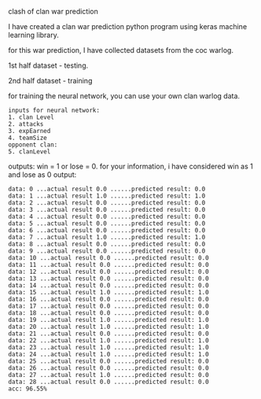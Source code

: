clash of clan war prediction

I have created a clan war prediction python program using keras machine learning library.

for this war prediction, I have collected datasets from the coc warlog.

1st half dataset - testing.

2nd half dataset - training

for training the neural network, you can use your own clan warlog data.
```
inputs for neural network:
1. clan Level
2. attacks
3. expEarned
4. teamSize
opponent clan:
5. clanLevel
 ```
outputs:
win = 1 or lose = 0.
for your information, i have considered win as 1 and lose as 0
output:
```OUTPUT
data: 0 ...actual result 0.0 ......predicted result: 0.0
data: 1 ...actual result 1.0 ......predicted result: 1.0
data: 2 ...actual result 0.0 ......predicted result: 0.0
data: 3 ...actual result 0.0 ......predicted result: 0.0
data: 4 ...actual result 0.0 ......predicted result: 0.0
data: 5 ...actual result 0.0 ......predicted result: 0.0
data: 6 ...actual result 0.0 ......predicted result: 0.0
data: 7 ...actual result 1.0 ......predicted result: 1.0
data: 8 ...actual result 0.0 ......predicted result: 0.0
data: 9 ...actual result 0.0 ......predicted result: 0.0
data: 10 ...actual result 0.0 ......predicted result: 0.0
data: 11 ...actual result 0.0 ......predicted result: 0.0
data: 12 ...actual result 0.0 ......predicted result: 0.0
data: 13 ...actual result 0.0 ......predicted result: 0.0
data: 14 ...actual result 0.0 ......predicted result: 0.0
data: 15 ...actual result 1.0 ......predicted result: 1.0
data: 16 ...actual result 0.0 ......predicted result: 0.0
data: 17 ...actual result 0.0 ......predicted result: 0.0
data: 18 ...actual result 0.0 ......predicted result: 0.0
data: 19 ...actual result 1.0 ......predicted result: 1.0
data: 20 ...actual result 1.0 ......predicted result: 1.0
data: 21 ...actual result 0.0 ......predicted result: 0.0
data: 22 ...actual result 1.0 ......predicted result: 1.0
data: 23 ...actual result 1.0 ......predicted result: 1.0
data: 24 ...actual result 1.0 ......predicted result: 1.0
data: 25 ...actual result 0.0 ......predicted result: 0.0
data: 26 ...actual result 0.0 ......predicted result: 0.0
data: 27 ...actual result 1.0 ......predicted result: 0.0
data: 28 ...actual result 0.0 ......predicted result: 0.0
acc: 96.55%
```
